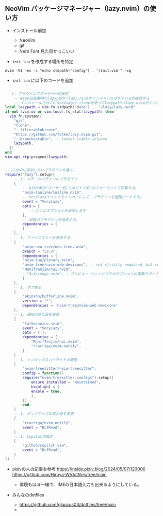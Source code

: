 ## NeoVim パッケージマネージャー（lazy.nvim）の使い方

- インストール前提
    - NeoVim
    - git
    - Nerd Font 見た目かっこいい

- `init.lua` を作成する場所を特定  
```shell
nvim -V1 -es -c "echo stdpath('config') . '/init.vim'" -cq
```

- `init.lua` に以下のコードを追加
```lua

-- 1. プラグインマネージャーの設定
    -- Neovim起動時にlazypathへlazy.nvimがインストールされているか確認する
    -- インストールされていなければgit cloneを使ってlazypathへlazy.nvimがインストールされます。
local lazypath = vim.fn.stdpath("data") .. "/lazy/lazy.nvim"
if not (vim.uv or vim.loop).fs_stat(lazypath) then
  vim.fn.system({
    "git",
    "clone",
    "--filter=blob:none",
    "https://github.com/folke/lazy.nvim.git",
    "--branch=stable", -- latest stable release
    lazypath,
  })
end
vim.opt.rtp:prepend(lazypath)


-- この中に追加したいプラグインを書く。
require("lazy").setup({
    -- 1. ステータスラインのプラグイン 
    {
        -- GitHubの"ユーザー名/リポジトリ名"のフォーマットで記載する。
        "nvim-lualine/lualine.nvim",
        -- VeryLazyイベントをトリガーにして、プラグインを遅延ロードする。
        event = "VeryLazy",
        opts = {
            --ここにオプションを追加します
        },
        -- 前提のプラグインを指定する。
        dependencies = {
        }
    },
    -- 1. ファイルツリーを表示する
    {
        "nvim-neo-tree/neo-tree.nvim",
        branch = "v3.x",
        dependencies = {
        "nvim-lua/plenary.nvim",
        "nvim-tree/nvim-web-devicons", -- not strictly required, but recommended
        "MunifTanjim/nui.nvim",
        --"3rd/image.nvim", --プレビュー ウィンドウでのオプションの画像サポート: 詳細については、「# プレビュー モード」を参照してください。
        }
    },
    -- 1. タブ表示
    {
        'akinsho/bufferline.nvim',
        version = "*", 
        dependencies = 'nvim-tree/nvim-web-devicons'
    },
    -- 1. 通知の見た目を変更
    {
        "folke/noice.nvim",
        event = "VeryLazy",
        opts = { },
        dependencies = {
            "MunifTanjim/nui.nvim",
            "rcarriga/nvim-notify",
        }
    }
    -- 1. シンタックスハイライトの変更
    {
        "nvim-treesitter/nvim-treesitter",
        config = function()
        require("nvim-treesitter.configs").setup({
            ensure_installed = "maintained",
            highlight = {
            enable = true,
            },
        })
        end,
    }
    -- 1. ポップアップの見た目を変更
    {
        "rcarriga/nvim-notify",
        event = "BufRead",
    }
    -- 1. Copilotの設定
    {
        "github/copilot.vim",
        event = "BufRead",
    }
})
```


- pixivの人の記事を参考
    https://inside.pixiv.blog/2024/05/07/120000
    https://github.com/Hiroya-W/dotfiles/tree/main
    - 環境もほぼ一緒で、IMEの日本語入力も出来るようにしている。

- みんなのdotfiles
    - https://github.com/glaucus03/dotfiles/tree/main
    - 
